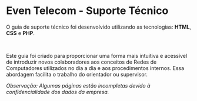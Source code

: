 <h1>Even Telecom - Suporte Técnico</h1>

O guia de suporte técnico foi desenvolvido utilizando as tecnologias: 
<strong>HTML</strong>, <strong>CSS</strong> e <strong>PHP</strong>.

<br>

Este guia foi criado para proporcionar uma forma mais intuitiva e acessível de introduzir novos colaboradores aos conceitos de Redes de Computadores utilizados no dia a dia e aos procedimentos internos. Essa abordagem facilita o trabalho do orientador ou supervisor.

<em>Observação: Algumas páginas estão incompletas devido à confidencialidade dos dados da empresa.</em>
